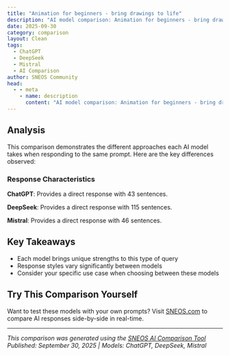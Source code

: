 ```yaml
---
title: "Animation for beginners - bring drawings to life"
description: "AI model comparison: Animation for beginners - bring drawings to life..."
date: 2025-09-30
category: comparison
layout: Clean
tags:
  - ChatGPT
  - DeepSeek
  - Mistral
  - AI Comparison
author: SNEOS Community
head:
  - - meta
    - name: description
      content: "AI model comparison: Animation for beginners - bring drawings to life..."
---
```


<ChatComparison
  title="Animation for beginners - bring drawings to life"
  prompt="Animation for beginners - bring drawings to life"
  :responses='{"ChatGPT": "Creating animations can be a fun and rewarding way to bring your drawings to life! Here\u2019s a simple guide for beginners to get started with animation:\n\n### 1. Understand the Basics of Animation\n- **Frames:** Animation is made up of multiple frames (images) shown in quick succession to create the illusion of movement.\n- **Frame Rate:** Common frame rates are 24 or 30 frames per second (fps). Beginners often use fewer frames to make the process easier.\n- **Keyframes and Inbetweens:** Keyframes are the main frames that define important positions or poses. Inbetweens are frames that fill the gaps between keyframes for smooth motion.\n\n### 2. Gather Your Materials\n- **Drawing tools:** Pencil and paper or a digital drawing tablet/software.\n- **Animation software:** Some beginner-friendly options include:\n - **Flipaclip (mobile app)**\n - **Pencil2D (free and open source)**\n - **Krita (free, has animation features)**\n - **Adobe Animate (paid, professional)**\n - **Procreate (iPad, paid, great for frame-by-frame animation)**\n\n### 3. Start With Simple Concepts\n- Practice basic movements like bouncing balls, waving hands, or blinking eyes.\n- Keep your drawings simple at first to focus on movement.\n\n### 4. Create Your First Animation\n**Step-by-step:**\n\n1. **Plan your animation:** Decide what you want to animate and sketch a rough storyboard of key poses.\n2. **Draw your keyframes:** These frames capture the major positions of your animation.\n3. **Add inbetweens:** Draw frames that transition smoothly between keyframes.\n4. **Play back your animation:** Use your software to preview your work and see how it flows.\n5. **Refine:** Adjust timing and drawings to improve the animation.\n\n### 5. Tips to Improve\n- Use onion skinning (a feature in most animation software) to see previous and next frames while drawing.\n- Study real-life movement or use video references.\n- Keep practicing! Animation takes time and patience.\n\n### 6. Where to Learn More\n- **Online tutorials:** YouTube channels like \u201CDraw with Jazza,\u201D \u201CAlan Becker,\u201D or \u201CEthan Becker.\u201D\n- **Courses:** Websites like Udemy, Skillshare, or Coursera offer animation courses.\n- **Books:** \u201CThe Animator\u2019s Survival Kit\u201D by Richard Williams is a classic resource.\n\n---\n\n### Example Simple Project: Bouncing Ball Animation\n1. Draw a ball at the top of the frame (keyframe 1).\n2. Draw the ball hitting the ground (keyframe 2).\n3. Draw the ball squashing slightly on impact (keyframe 3).\n4. Draw the ball rebounding upward (keyframe 4).\n5. Fill in frames between key positions to create smooth motion.\n\n---\n\nIf you want, I can guide you through creating a specific animation or recommend software based on your setup!", "DeepSeek": "Of course! Welcome to the wonderful world of animation! Bringing your drawings to life is one of the most magical and rewarding creative skills you can learn.\n\nThis guide will break down the core principles and give you simple, actionable steps to start animating today, even if you\u0027ve never done it before.\n\n### The Golden Rule: It\u0027s an Illusion\n\nAnimation isn\u0027t about things moving; it\u0027s about a series of **still images**, shown in rapid succession, that trick your brain into seeing motion. This is called **persistence of vision**.\n\nThe standard rate for smooth animation is **24 frames per second (fps)**. That means you need 24 drawings for one second of film! Don\u0027t worry, you don\u0027t have to start there.\n\n---\n\n### Step 1: Master the Foundation - The 12 Principles of Animation\n\nThese principles, developed by Disney\u0027s legendary \u0022Nine Old Men,\u0022 are the bedrock of all great animation. We\u0027ll focus on the most important ones for beginners.\n\n#### 1. Squash and Stretch\nThis gives your characters weight and flexibility. When a ball hits the ground, it **squashes**. When it bounces up, it **stretches**.\n\n* **Your First Exercise:** Animate a bouncing ball! This is the \u0022Hello, World!\u0022 of animation. Focus on making the ball squash on impact and stretch as it moves.\n\n \n\n#### 2. Anticipation\nThis is the preparation for a main action. Before a character jumps, they must bend their knees first. Before throwing a punch, they wind up their arm. It tells the audience what is about to happen.\n\n* **Exercise:** Animate a character jumping. Make sure they crouch down (anticipation) before they leap upwards.\n\n#### 3. Staging\nThis is about presenting your idea clearly. The character\u0027s action and the scene should be easy to understand. If a character is sad, don\u0027t have a busy background distracting from their expression.\n\n#### 4. Straight Ahead Action and Pose to Pose\nThese are two different drawing techniques:\n* **Straight Ahead:** You draw frame 1, then frame 2, then 3, and so on. It\u0027s spontaneous but can be hard to control.\n* **Pose to Pose (Recommended for Beginners):** You draw the key, important poses first (e.g., standing, mid-jump, landing). Then you go back and draw the \u0022in-between\u0022 frames. This gives you much more control.\n\n#### 5. Follow Through and Overlapping Action\nNot everything on a character stops at the same time. When a running character stops, their hair, clothes, or loose limbs might keep moving for a few frames before settling. This makes movement feel more natural.\n\n---\n\n### Step 2: Choose Your Tools (Start Simple!)\n\nYou can start with zero investment or use free/affordable software.\n\n#### Traditional (Paper \u0026 Pen)\n* **What you need:** A stack of paper, a pencil, and a light source (a lamp, or even better, a lightbox).\n* **The Technique:** Draw your first frame. On the next sheet, place it over the first and trace the parts that stay the same, only changing the parts that move. This is called **onion skinning**.\n* **How to view it:** Take photos of each drawing with your phone and compile them in a simple app, or flip the pages with your thumb!\n\n#### Digital (Free \u0026 Powerful Software)\n* **Krita:** A completely free, powerful painting program with a great animation workspace. **This is a top recommendation for beginners.**\n* **Blender:** A free 3D suite that also has a fantastic 2D animation workspace called \u0022Grease Pencil.\u0022 It has a steeper learning curve but is incredibly powerful.\n* **Procreate (iPad, ~$10):** Has basic but excellent animation assist features, perfect for short, beautiful loops.\n* **FlipaClip (Phone/Tablet, Free):** A simple app designed specifically for frame-by-frame animation. Perfect for starting on a mobile device.\n\n---\n\n### Step 3: Your First Two Projects\n\nLet\u0027s apply what we\u0027ve learned.\n\n#### Project 1: The Bouncing Ball with Personality\n1. **Draw the Key Poses:**\n * Pose A: Ball in the air.\n * Pose B: Ball squashed on the ground.\n * Pose C: Ball back in the air.\n2. **Add In-Betweens:** Draw the frames between A and B, and B and C. The ball should be more stretched as it moves fastest.\n3. **Add Personality:** Is it a happy beach ball? A heavy cannonball? A tired, deflating balloon? Change the timing and squash/stretch to show its weight.\n\n#### Project 2: The Simple Wave\n1. Draw a straight line.\n2. On the next few frames, start drawing a gentle curve forming.\n3. Continue, making the curve rise into a wave peak.\n4. Then, draw the frames of the wave settling back down.\nThis teaches you about slow-in and slow-out (another principle!), where movement starts slow, speeds up, and ends slow.\n\n---\n\n### Step 4: The Technical Workflow (in any software)\n\n1. **Storyboard:** Sketch out your main scenes. What happens and in what order?\n2. **Keyframes:** Draw the most important, extreme poses of the action.\n3. **Timing:** Set the duration (in frames) for each keyframe. This defines the rhythm.\n4. **In-betweening (\u0022Tweening\u0022):** Draw the frames *between* your keyframes to create smooth motion. In digital software, you can often set the keyframes and the computer will generate the in-betweens for you (this is called \u0022tweening\u0022).\n5. **Review \u0026 Polish:** Play it back! Does it look right? Adjust the timing or redraw awkward frames.\n\n---\n\n### Step 5: Tips for Success\n\n* **Start SMALL.** Don\u0027t try to animate a 5-minute epic. Aim for a 3-5 second loop.\n* **Use Reference Footage!** Film yourself acting out the motion you want to animate. It\u0027s the best cheat code there is.\n* **Be Patient.** Your first animations will be clunky. This is normal! Every animator has a folder of terrible first attempts.\n* **Focus on the Feeling.** Is the character happy, sad, tired? Every movement should communicate that.\n* **Join a Community.** Share your work on places like Reddit (r/animation), Discord, or Twitter. Feedback is invaluable.\n\n### Bringing It All to Life\n\nRemember, animation is a craft. You will improve with every drawing you make. The goal isn\u0027t perfection from the start; it\u0027s **progress**.\n\nSo grab a pencil and some paper, or open a free software, and make a ball bounce. You\u0027ve just taken the first step in learning how to **bring your drawings to life.**\n\nHappy animating", "Mistral": "Bringing drawings to life through animation can be a fun and rewarding experience, even for beginners. Here are some steps and tips to help you get started:\n\n### 1. Understand the Basics of Animation\n- **Frame Rate**: This is the number of frames (images) shown per second. Common frame rates are 24 fps (frames per second) for film and 30 fps for video.\n- **Keyframes**: These are the main poses or actions in your animation.\n- **In-Betweens**: These are the frames that fill in the gaps between keyframes to create smooth motion.\n- **Timing and Spacing**: These principles control the speed and rhythm of your animation.\n\n### 2. Choose Your Tools\n- **Traditional Animation**: Use paper, pencils, and a lightbox.\n- **Digital Animation**: Use software like Adobe Animate, Toon Boom Harmony, or free tools like Pencil2D or Synfig Studio.\n\n### 3. Plan Your Animation\n- **Storyboard**: Create a rough sketch of your animation sequence. This helps you visualize the flow and timing.\n- **Character Design**: Design your characters and decide on their movements and expressions.\n- **Backgrounds**: Plan the environment where your animation will take place.\n\n### 4. Create Keyframes\n- **Draw Key Poses**: Start by drawing the main poses or actions of your character. These are the critical moments in your animation.\n- **Consistency**: Ensure that your character\u0027s proportions and style remain consistent throughout the animation.\n\n### 5. Add In-Betweens\n- **Tweening**: Fill in the frames between your keyframes to create smooth motion. This can be done manually or using software features.\n- **Ease In and Ease Out**: Gradually speed up and slow down movements to make them look more natural.\n\n### 6. Refine and Clean Up\n- **Clean Lines**: Go over your rough sketches with clean, final lines.\n- **Coloring**: Add color to your drawings if desired.\n- **Backgrounds**: Complete any background elements to enhance the scene.\n\n### 7. Add Sound and Effects\n- **Sound Effects**: Add sound effects to enhance the animation.\n- **Music**: Include background music if it fits your story.\n- **Voiceovers**: If your animation includes dialogue, record and sync the voiceovers.\n\n### 8. Export and Share\n- **Export**: Save your animation in a suitable format (e.g., MP4, GIF).\n- **Share**: Upload your animation to platforms like YouTube, Vimeo, or social media.\n\n### Tips for Beginners\n- **Start Simple**: Begin with simple animations like a bouncing ball or a walking cycle.\n- **Practice**: Animation is a skill that improves with practice. Keep drawing and animating regularly.\n- **Study**: Watch and analyze other animations to understand techniques and styles.\n- **Feedback**: Share your work with others and seek feedback to improve.\n\n### Resources\n- **Books**: \u0022The Animator\u0027s Survival Kit\u0022 by Richard Williams.\n- **Online Tutorials**: Websites like YouTube, Skillshare, and Udemy offer numerous tutorials for beginners.\n- **Communities**: Join online communities like Reddit\u0027s r/animation or forums dedicated to animation to connect with other animators.\n\nBy following these steps and tips, you\u0027ll be well on your way to bringing your drawings to life through animation. Happy animating!"}' 
  published-date="22:46"
/>

## Analysis

This comparison demonstrates the different approaches each AI model takes when responding to the same prompt. Here are the key differences observed:

### Response Characteristics

**ChatGPT**: Provides a direct response with 43 sentences. 

**DeepSeek**: Provides a direct response with 115 sentences. 

**Mistral**: Provides a direct response with 46 sentences. 

## Key Takeaways

- Each model brings unique strengths to this type of query
- Response styles vary significantly between models
- Consider your specific use case when choosing between these models

## Try This Comparison Yourself

Want to test these models with your own prompts? Visit [SNEOS.com](https://sneos.com) to compare AI responses side-by-side in real-time.

---

*This comparison was generated using the [SNEOS AI Comparison Tool](https://sneos.com)*
*Published: September 30, 2025 | Models: ChatGPT, DeepSeek, Mistral*
